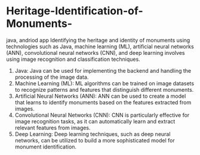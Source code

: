 # Heritage-Identification-of-Monuments-
java, andriod app
Identifying the heritage and identity of monuments using technologies such as Java, machine learning (ML), artificial neural networks (ANN), convolutional neural networks (CNN), and deep learning involves using image recognition and classification techniques.

1. Java: Java can be used for implementing the backend and handling the processing of the image data.
2. Machine Learning (ML): ML algorithms can be trained on image datasets to recognize patterns and features that distinguish different monuments.
3. Artificial Neural Networks (ANN): ANN can be used to create a model that learns to identify monuments based on the features extracted from images.
4. Convolutional Neural Networks (CNN): CNN is particularly effective for image recognition tasks, as it can automatically learn and extract relevant features from images.
5. Deep Learning: Deep learning techniques, such as deep neural networks, can be utilized to build a more sophisticated model for monument identification.


